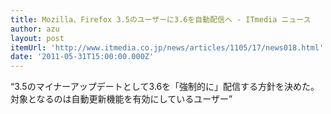 ```yaml
---
title: Mozilla、Firefox 3.5のユーザーに3.6を自動配信へ - ITmedia ニュース
author: azu
layout: post
itemUrl: 'http://www.itmedia.co.jp/news/articles/1105/17/news018.html'
date: '2011-05-31T15:00:00.000Z'
---
```

<q>3.5のマイナーアップデートとして3.6を「強制的に」配信する方針を決めた。対象となるのは自動更新機能を有効にしているユーザー</q>
